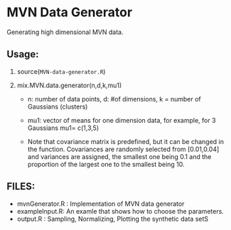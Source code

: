 # MVN Data Generator

Generating high dimensional MVN data.

## Usage:

1. source(``MVN-data-generator.R``)

2. mix.MVN.data.generator(n,d,k,mu1)

     * n: number of data points, d: #of dimensions, k = number of Gaussians  (clusters)

     * mu1: vector of means for one dimension data, for example, for 3 Gaussians  mu1= c(1,3,5)

     * Note that covariance matrix is predefined, but it can be changed in the function. Covariances are randomly selected from [0.01,0.04] and variances are assigned, the smallest one being 0.1 and the proportion of the largest one to the  smallest being 10.
     
## FILES:

* mvnGenerator.R : Implementation of MVN data generator
* exampleInput.R: An examle that shows how to choose the parameters.
* output.R : Sampling, Normalizing, Plotting  the synthetic data setS

